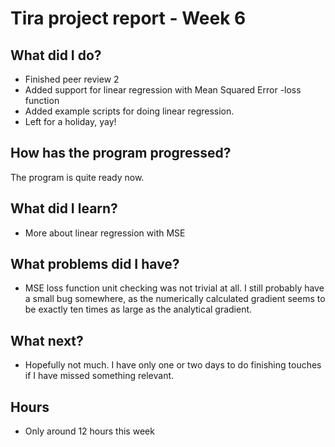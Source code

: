 # Tira project report - Week 6

## What did I do?
* Finished peer review 2
* Added support for linear regression with Mean Squared Error -loss function
* Added example scripts for doing linear regression.
* Left for a holiday, yay!

## How has the program progressed?
The program is quite ready now.

## What did I learn?
* More about linear regression with MSE

## What problems did I have?
* MSE loss function unit checking was not trivial at all. I still probably have a small bug somewhere, as the numerically calculated gradient seems to be exactly ten times as large as the analytical gradient.

## What next?
* Hopefully not much. I have only one or two days to do finishing touches if I have missed something relevant.

## Hours
* Only around 12 hours this week
